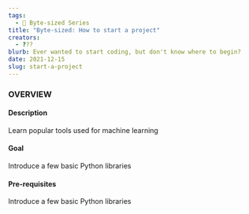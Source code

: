 ```yaml
---
tags:
  - 🧩 Byte-sized Series
title: "Byte-sized: How to start a project"
creators:
  - ???
blurb: Ever wanted to start coding, but don't know where to begin?
date: 2021-12-15
slug: start-a-project
---
```


### OVERVIEW

#### Description

Learn popular tools used for machine learning

#### Goal

Introduce a few basic Python libraries

#### Pre-requisites

Introduce a few basic Python libraries
